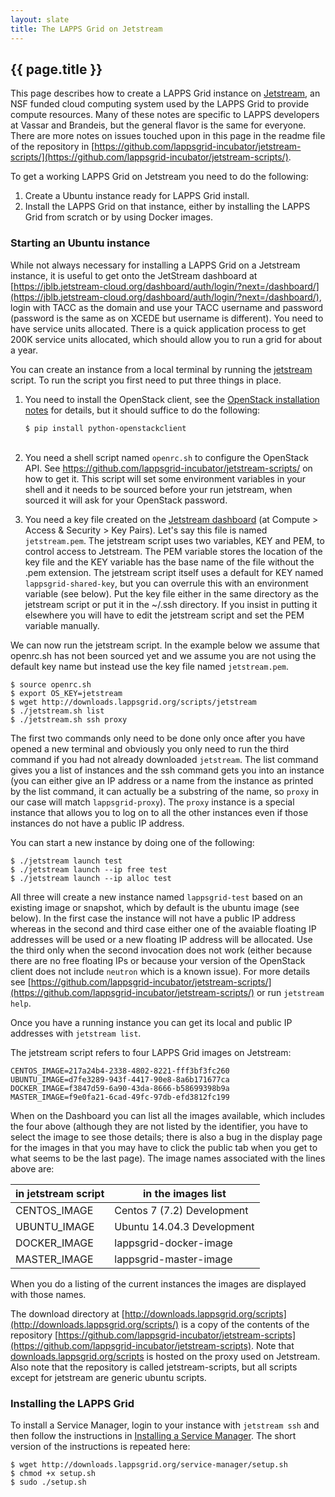 ```yaml
---
layout: slate
title: The LAPPS Grid on Jetstream
---
```


## {{ page.title }}

This page describes how to create a LAPPS Grid instance on [Jetstream](http://jetstream-cloud.org), an NSF funded cloud computing system used by the LAPPS Grid to provide compute resources. Many of these notes are specific to LAPPS developers at Vassar and Brandeis, but the general flavor is the same for everyone. There are more notes on issues touched upon in this page in the readme file of the repository in [https://github.com/lappsgrid-incubator/jetstream-scripts/](https://github.com/lappsgrid-incubator/jetstream-scripts/).

To get a working LAPPS Grid on Jetstream you need to do the following:

1. Create a Ubuntu instance ready for LAPPS Grid install.
2. Install the LAPPS Grid on that instance, either by installing the LAPPS Grid from scratch or by using Docker images.

### Starting an Ubuntu instance

While not always necessary for installing a LAPPS Grid on a Jetstream instance, it is useful to get onto the JetStream dashboard at [https://jblb.jetstream-cloud.org/dashboard/auth/login/?next=/dashboard/](https://jblb.jetstream-cloud.org/dashboard/auth/login/?next=/dashboard/), login with TACC as the domain and use your TACC username and password (password is the same as on XCEDE but username is different). You need to have service units allocated. There is a quick application process to get 200K service units allocated, which should allow you to run a grid for about a year.

You can create an instance from a local terminal by running the [jetstream](http://downloads.lappsgrid.org/scripts/jetstream) script. To run the script you first need to put three things in place.

<ol>

<li>You need to install the OpenStack client, see the <a href="http://docs.openstack.org/user-guide/common/cli-install-openstack-command-line-clients.html">OpenStack installation notes</a> for details, but it should suffice to do the following:

<div class="highlighter-rouge">
<pre class="highlight">
<code>$ pip install python-openstackclient</code></pre>
</div><br/>
</li>

<li>You need a shell script named <code class="highlighter-rouge">openrc.sh</code> to configure the OpenStack API. See <a href="https://github.com/lappsgrid-incubator/jetstream-scripts/">https://github.com/lappsgrid-incubator/jetstream-scripts/</a> on how to get it. This script will set some environment variables in your shell and it needs to be sourced before your run jetstream, when sourced it will ask for your OpenStack password.<p/></li>

<li>You need a key file created on the <a href="https://jblb.jetstream-cloud.org/dashboard/auth/login/?next=/dashboard/">Jetstream dashboard</a> (at Compute > Access &amp; Security > Key Pairs). Let's say this file is named  <code class="highlighter-rouge">jetstream.pem</code>. The jetstream script uses two variables, KEY and PEM, to control access to Jetstream. The PEM variable stores the location of the key file and the KEY variable has the base name of the file without the .pem extension. The jetstream script itself uses a default for KEY named <code class="highlighter-rouge">lappsgrid-shared-key</code>, but you can overrule this with an environment variable (see below). Put the key file either in the same directory as the jetstream script or put it in the ~/.ssh directory. If you insist in putting it elsewhere you will have to edit the jetstream script and set the PEM variable manually.</li>

</ol>

We can now run the jetstream script. In the example below we assume that openrc.sh has not been sourced yet and we assume you are not using the default key name but instead use the key file named `jetstream.pem`.

```
$ source openrc.sh
$ export OS_KEY=jetstream
$ wget http://downloads.lappsgrid.org/scripts/jetstream
$ ./jetstream.sh list
$ ./jetstream.sh ssh proxy
```

The first two commands only need to be done only once after you have opened a new terminal and obviously you only need to run the third command if you had not already downloaded `jetstream`. The list command gives you a list of instances and the ssh command gets you into an instance (you can either give an IP address or a name from the instance as printed by the list command, it can actually be a substring of the name, so `proxy` in our case will match `lappsgrid-proxy`). The `proxy` instance is a special instance that allows you to log on to all the other instances even if those instances do not have a public IP address.

<!--
There is an issue with step 3 in that full access is only granted to the person who created the lappsgrid-shared-key.pem key for the group. You can get a listing and you can access an instance through ssh, but you cannot do many of the other things that the jetstream script provides like launching a new instance. Creating a personal key does not work either. For now we have a temporary hack to get on where we use an openrc.sh script which has the user name and password of the user who created the shared key.

**Note**. This issue seems to have been solved. The problem was that the jetstream script relied on a hard-coded KEY variable which was set to the name of the shared key. Without that you can:

1. Get the openrc.file
2. Get a key that you create yourself
3. Run the jetstream script as intended
-->

You can start a new instance by doing one of the following:

```
$ ./jetstream launch test
$ ./jetstream launch --ip free test
$ ./jetstream launch --ip alloc test
```

All three will create a new instance named `lappsgrid-test` based on an existing image or snapshot, which by default is the ubuntu image (see below). In the first case the instance will not have a public IP address whereas in the second and third case either one of the avaiable floating IP addresses will be used or a new floating IP address will be allocated. Use the third only when the second invocation does not work (either because there are no free floating IPs or because your version of the OpenStack client does not include `neutron` which is a known issue). For more details see [https://github.com/lappsgrid-incubator/jetstream-scripts/](https://github.com/lappsgrid-incubator/jetstream-scripts/) or run `jetstream help`.

Once you have a running instance you can get its local and public IP addresses with `jetstream list`.

The jetstream script refers to four LAPPS Grid images on Jetstream:

```
CENTOS_IMAGE=217a24b4-2338-4802-8221-fff3bf3fc260
UBUNTU_IMAGE=d7fe3289-943f-4417-90e8-8a6b171677ca
DOCKER_IMAGE=f3847d59-6a90-43da-8666-b58699398b9a
MASTER_IMAGE=f9e0fa21-6cad-49fc-97db-efd3812fc199
```

When on the Dashboard you can list all the images available, which includes the four above (although they are not listed by the identifier, you have to select the image to see those details; there is also a bug in the display page for the images in that you may have to click the public tab when you get to what seems to be the last page). The image names associated with the lines above are:

| in jetstream script | in the images list         |
| ------------------- | -------------------------- |
| CENTOS_IMAGE        | Centos 7 (7.2) Development |
| UBUNTU_IMAGE        | Ubuntu 14.04.3 Development |
| DOCKER_IMAGE        | lappsgrid-docker-image     |
| MASTER_IMAGE        | lappsgrid-master-image     |

When you do a listing of the current instances the images are displayed with those names.

The download directory at [http://downloads.lappsgrid.org/scripts](http://downloads.lappsgrid.org/scripts/) is a copy of the contents of the repository [https://github.com/lappsgrid-incubator/jetstream-scripts](https://github.com/lappsgrid-incubator/jetstream-scripts). Note that [downloads.lappsgrid.org/scripts](downloads.lappsgrid.org/scripts) is hosted on the proxy used on Jetstream. Also note that the repository is called jetstream-scripts, but all scripts except for jetstream are generic ubuntu scripts.


### Installing the LAPPS Grid

To install a Service Manager, login to your instance with `jetstream ssh` and then follow the instructions in [Installing a Service Manager](service_manager.md). The short version of the instructions is repeated here:

```
$ wget http://downloads.lappsgrid.org/service-manager/setup.sh
$ chmod +x setup.sh
$ sudo ./setup.sh
```
